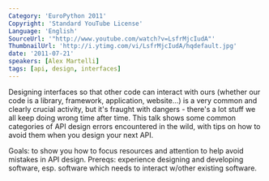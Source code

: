```yaml
---
Category: 'EuroPython 2011'
Copyright: 'Standard YouTube License'
Language: 'English'
SourceUrl: '"http://www.youtube.com/watch?v=LsfrMjcIudA"'
ThumbnailUrl: 'http://i.ytimg.com/vi/LsfrMjcIudA/hqdefault.jpg'
date: '2011-07-21'
speakers: [Alex Martelli]
tags: [api, design, interfaces]
---
```

Designing interfaces so that other code can interact with ours (whether our
code is a library, framework, application, website…) is a very common and
clearly crucial activity, but it's fraught with dangers - there's a lot stuff
we all keep doing wrong time after time. This talk shows some common
categories of API design errors encountered in the wild, with tips on how to
avoid them when you design your next API.

Goals: to show you how to focus resources and attention to help avoid mistakes
in API design. Prereqs: experience designing and developing software, esp.
software which needs to interact w/other existing software.

